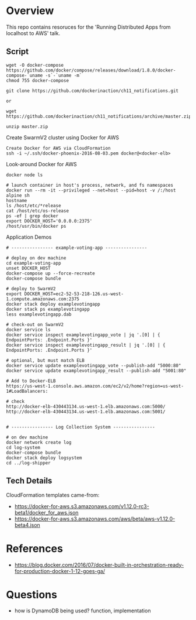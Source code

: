 # Overview #

This repo contains resoruces for the 'Running Distributed Apps from localhost to AWS' talk.

## Script ##

```
wget -O docker-compose https://github.com/docker/compose/releases/download/1.8.0/docker-compose-`uname -s`-`uname -m`
chmod 755 docker-compose

git clone https://github.com/dockerinaction/ch11_notifications.git

or 

wget https://github.com/dockerinaction/ch11_notifications/archive/master.zip

unzip master.zip

```

Create SwarmV2 cluster using Docker for AWS

```
Create Docker for AWS via CloudFormation
ssh -i ~/.ssh/docker-phoenix-2016-08-03.pem docker@<docker-elb>
```

Look-around Docker for AWS
```
docker node ls

# launch container in host's process, network, and fs namespaces
docker run --rm -it --privileged --net=host --pid=host -v /:/host alpine sh
hostname
ls /host/etc/*release
cat /host/etc/os-release
ps -ef | grep docker
export DOCKER_HOST='0.0.0.0:2375'
/host/usr/bin/docker ps
```

Application Demos

```
# ---------------- example-voting-app ----------------

# deploy on dev machine
cd example-voting-app
unset DOCKER_HOST
docker-compose up --force-recreate
docker-compose bundle

# deploy to SwarmV2
export DOCKER_HOST=ec2-52-53-218-126.us-west-1.compute.amazonaws.com:2375
docker stack deploy examplevotingapp
docker stack ps examplevotingapp
less examplevotingapp.dab

# check-out on SwarmV2
docker service ls
docker service inspect examplevotingapp_vote | jq '.[0] | { EndpointPorts: .Endpoint.Ports }'
docker service inspect examplevotingapp_result | jq '.[0] | { EndpointPorts: .Endpoint.Ports }'

# optional, but must match ELB
docker service update examplevotingapp_vote --publish-add "5000:80"
docker service update examplevotingapp_result --publish-add "5001:80"

# Add to Docker-ELB
https://us-west-1.console.aws.amazon.com/ec2/v2/home?region=us-west-1#LoadBalancers:

# check
http://docker-elb-430443134.us-west-1.elb.amazonaws.com:5000/
http://docker-elb-430443134.us-west-1.elb.amazonaws.com:5001/

```

```

# ---------------- Log Collection System ----------------

# on dev machine
docker network create log
cd log-system
docker-compose bundle
docker stack deploy logsystem
cd ../log-shipper
```

## Tech Details ##

CloudFormation templates came-from:

* https://docker-for-aws.s3.amazonaws.com/v1.12.0-rc3-beta1/docker_for_aws.json
* https://docker-for-aws.s3.amazonaws.com/aws/beta/aws-v1.12.0-beta4.json

# References #

* https://blog.docker.com/2016/07/docker-built-in-orchestration-ready-for-production-docker-1-12-goes-ga/


# Questions #

* how is DynamoDB being used? function, implementation
